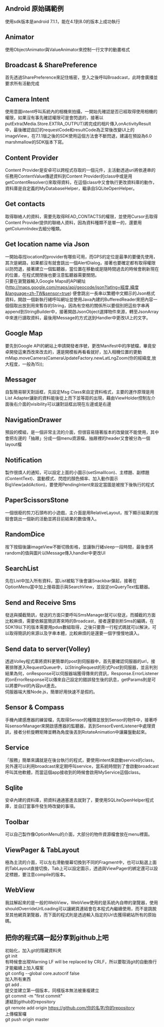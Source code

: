 ## Android 原始碼範例
使用sdk版本是android 7.1.1，能在4.1到8.0的版本上成功執行
## Animator
使用ObjectAnimator與ValueAnimator來控制一行文字的動畫格式<br/>
## Broadcast & SharePreference
首先透過SharePreference來記住帳密，登入之後呼叫Broadcast，此時會廣播並要求所有活動完成<br/>
## Camera Intent
使用意圖intent呼叫系統內的相機來拍攝，一開始先確認是否已經取得使用相機的權限，如果沒有事先確認權限可是會閃退的，接著以putExtra(Media.Store.EXTRA_OUTPUT)將完成的相片傳入onActivityResult中，最後確認自訂的requestCode和resultCode為正常後改變UI上的imageView，在7.1.1版之後的SDK使用這個方法會不斷閃退，建議在預設為6.0 marshmallow的SDK版本下寫。<br/>
## Content Provider
Content Provider是安卓可以跨程式存取的一個元件，主活動透過uri將依連串的任務用ContentValue傳遞資料到Content Provider的class中或是用getContentResolver()來取得資料，在這個class中又會執行更改資料庫的動作，資料庫是自定義的MyDatabaseHelper，繼承自SQLiteOpenHelper。<br/>
## Get contacts
取得聯絡人的資料，需要先取得READ_CONTACTS的權限，並使用Cursor去取得Content Provider提供的聯絡人資料，因為資料種類不是單一的，還要用getColumnIndex去細分種類。<br/>
## Get location name via Json
一開始尋找location的provider有哪些可用，而GPS的定位是最準的要優先使用，其次是網路，如果都沒有就會跳出一個AlertDialog，接著也要確定都有取得權限以防閃退，接著建立一個監聽器，當位置在移動或是隨時間過去的時候會刷新現在的位置，在程式關閉後也要注意監聽器需要關閉。<br/>
只要在瀏覽器輸入Google Maps的API網址 (http://maps.google.com/maps/api/geocode/json?latlng=經度,緯度&language=zh-TW&sensor=true) 便會跳出一長串以繁體中文顯示的Json格式資料，開啟一個新執行緒呼叫網址並使用Java內建的BufferedReader來把內容一個個取出放到用來暫存的String，因為有空格的關係所以要個別把這些字串再append到StringBuilder中，接著開啟JsonObject選擇物件來源，轉至JsonArray中來進行讀取資料，最後用Message的方式送到Handler中更改UI上的文字。<br/>
## Google Map
要先到Google API的網站上申請開發者序號，更改Manifest中的序號檔，畢竟安卓開發這東西改來改去的，還是開模板再看看就好，加入相機位置的更動
mMap.moveCamera(CameraUpdateFactory.newLatLngZoom(你的經緯度,放大程度，一般為15));<br/>
## Messager
自製簡易聊天對話框，先設定Msg Class來自定資料格式，主要的運作原理是用List Adapter讓新的資料能後從上而下並等距的出現，藉由ViewHolder控制左介面後右介面的visibility可以讓對話框出現在左邊或是右邊<br/>
## NavigationDrawer
預設的模組，是一個非常主流的介面，但很容易隨著版本的改變就不能使用，其中會把左邊的「抽屜」分成一個menu資源檔，抽屜裡的header又會被分為一個layout檔<br/>
## Notification
製作很煩人的通知，可以設定上面的小圖示(setSmallIcon)、主標題、副標題(ContentText)、震動模式、閃燈的顏色頻率、加入動作圖示BigView(addAction)，要使用PendingIntent來設定當圖是被按下後執行的程式<br/>
## PaperScissorsStone
一個很廢的剪刀石頭布的小遊戲，主介面是用RelativeLayout，按下顯示結果的按鈕會跳出一個新的活動並將目前結果的數值傳入。<br/>
## RandomDice
按下按鈕後讓imageView不斷切換影格，並讓執行緒sleep一段時間，最後會將random的值與圖片以Message傳入handler中更改UI<br/>
## SearchList
先在List中加入所有資料，當List被點下後會讓Snackbar彈起，接著在OptionMenu當中加上搜尋圖示與SearchView，並設定onQueryText監聽器。<br/>
## Send and Receive Sms
發送與攔截簡訊，發送的方面只要呼叫SmsManager就可以發送，而攔截的方面比較麻煩，需要依賴當簡訊寄來時的Broadcast，接者還要剖析Sms的編碼，在SDK19以下的版本需要用pdus數組取得，之後只要靠一行程式碼就可以解決，可以取得簡訊的來源以及字串本體，比較麻煩的是還要一個字慢慢地讀入。<br/>
## Send data to server(Volley)
透過Volley程式庫將資料更簡單的post到伺服器中，首先要確認伺服器的url，接著排隊進入RequestQueue中，以StringRequest的形式Post到伺服器，並且判別結果為何，onResponse可以伺服器端獲得傳來的資訊，Response.ErrorListener的onErrorResponse可以傳來自己設定的錯誤發生後的訊息，getParams則是可以將要Post的內容put進去。<br/>
伺服器端大推Node.js，簡單好用快速不是假的。<br/>
## Sensor & Compass
手機內建感應器的練習檔，先取得Sensor的種類並放到Sensor的物件中，接著呼叫sensorManager來開啟感應器的監聽器，丟到SensorEventListener中處理資訊，接者分析旋轉矩陣並轉為角度後丟到RotateAnimation中讓羅盤動起來。<br/>
## Service
「服務」簡單來講就是在後台執行的程式，要使用intent來啟動service的class，另外還可以利用broadcast來定期呼叫service，當系統時間到了會啟動broadcast呼叫其他軟體，而當這個app接收到的時候會啟用MyService這個class。<br/>
## Sqlite
安卓內建的資料庫，把資料通通塞進去就對了，要使用SQLiteOpenHelper程式庫，並自訂當事件發生時改變的事項。<br/>
## Toolbar
可以自己製作像OptionMenu的介面，大部分的物件資源檔會放在menu裡面。<br/>
## ViewPager & TabLayout
極為主流的介面，可以左右滑動螢幕切換到不同的Fragment中，也可以點選上面的TabLayout直接切換，Tab上可以設定圖示，透過與ViewPager的綁定還可以設定標題，要注意compile的版本。<br/>
## WebView
我註解起來的是一般的WebView，WebView使用的是系統內自帶的瀏覽器，使用shouldOverrideUrlLoading可以讓網頁連結會在本程式內繼續使用，而不是跳脫至其他網頁瀏覽器，而下面的程式則是透過輸入指定的Url去獲得網站所有的原始碼。<br/>
## 把你的程式碼一起分享到github上吧
初始化，加入git的隱藏資料夾<br/>
git init<br/>
有時候會出現Warning LF will be replaced by CRLF，所以要取消git的自動換行才能繼續上加入檔案<br/>
git config --global core.autocrif false<br/>
加入所有東西<br/>
git add .<br/>
提交並建立第一個版本，同樣版本無法被重複建立<br/>
git commit -m "first commit"<br/>
連結到github的repository<br/>
git remote add origin https://github.com/你的名字/你的repository<br/>
上傳檔案囉<br/>
git push origin master<br/>
